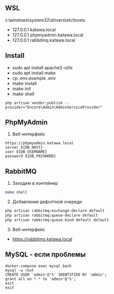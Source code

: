 ## WSL
c:\windows\system32\drivers\etc\hosts
- 127.0.0.1 katawa.local
- 127.0.0.1 phpmyadmin.katawa.local
- 127.0.0.1 rabbitmq.katawa.local

## Install
- sudo apt install apache2-utils
- sudo apt install make
- cp .env.example .env
- make install
- make init
- make shell
```shell
php artisan vendor:publish --provider="Encore\Admin\AdminServiceProvider"
```

## PhpMyAdmin
1. Веб-интерфейс
```
https://phpmyadmin.katawa.local
server ${DB_HOST}
user ${DB_USERNAME}
password ${DB_PASSWORD}
```
## RabbitMQ
1. Заходим в контейнер
```bash
make shell
```

2. Добавление дефолтной очереди
```bash
php artisan rabbitmq:exchange-declare default
php artisan rabbitmq:queue-declare default
php artisan rabbitmq:queue-bind default default
```

3. Веб-интерфейс
- https://rabbitmq.katawa.local


## MySQL - если проблемы
```shell
docker-compose exec mysql bash
mysql -u root
CREATE USER 'admin'@'%' IDENTIFIED BY 'admin';
grant all on *.* to 'admin'@'%';
exit
exit
```

